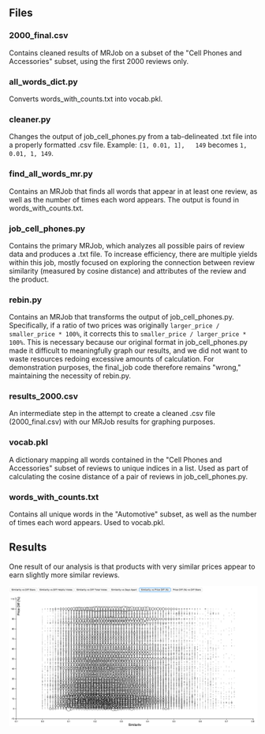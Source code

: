 ## Files ##

### 2000_final.csv ###

Contains cleaned results of MRJob on a subset of the "Cell Phones and Accessories" subset, using the first 2000 reviews only.

### all_words_dict.py ###

Converts words_with_counts.txt into vocab.pkl.

### cleaner.py ###

Changes the output of job_cell_phones.py from a tab-delineated .txt file into a properly formatted .csv file. Example: `[1, 0.01, 1],   149` becomes `1, 0.01, 1, 149`.

### find_all_words_mr.py ###

Contains an MRJob that finds all words that appear in at least one review, as well as the number of times each word appears. The output is found in words_with_counts.txt.

### job_cell_phones.py ###

Contains the primary MRJob, which analyzes all possible pairs of review data and produces a .txt file. To increase efficiency, there are multiple yields within this job, mostly focused on exploring the connection between review similarity (measured by cosine distance) and attributes of the review and the product.

### rebin.py ###

Contains an MRJob that transforms the output of job_cell_phones.py. Specifically, if a ratio of two prices was originally `larger_price / smaller_price * 100%`, it corrects this to `smaller_price / larger_price * 100%`. This is necessary because our original format in job_cell_phones.py made it difficult to meaningfully graph our results, and we did not want to waste resources redoing excessive amounts of calculation. For demonstration purposes, the final_job code therefore remains "wrong," maintaining the necessity of rebin.py.

### results_2000.csv ###

An intermediate step in the attempt to create a cleaned .csv file (2000_final.csv) with our MRJob results for graphing purposes.

### vocab.pkl ###

A dictionary mapping all words contained in the "Cell Phones and Accessories" subset of reviews to unique indices in a list. Used as part of calculating the cosine distance of a pair of reviews in job_cell_phones.py.

### words_with_counts.txt ###

Contains all unique words in the "Automotive" subset, as well as the number of times each word appears. Used to vocab.pkl.

## Results ##

One result of our analysis is that products with very similar prices appear to earn slightly more similar reviews.

![Cell Phone Image](./cell_phone_image.png?raw=true "What a sad timestamp")
